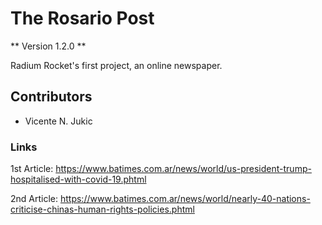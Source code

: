 # The Rosario Post

** Version 1.2.0 **

Radium Rocket's first project, an online newspaper.

## Contributors

- Vicente N. Jukic 

### Links

1st Article: https://www.batimes.com.ar/news/world/us-president-trump-hospitalised-with-covid-19.phtml

2nd Article: https://www.batimes.com.ar/news/world/nearly-40-nations-criticise-chinas-human-rights-policies.phtml